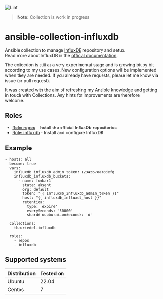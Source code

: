 ![Lint](https://github.com/tbauriedel/ansible-collection-influxdb/actions/workflows/yamllint.yml/badge.svg)

> **Note:** Collection is work in progress

# ansible-collection-influxdb

Ansible collection to manage [InfluxDB](https://www.influxdata.com/) repository and setup.  
Read more about InfluxDB in the [official documentation](https://docs.influxdata.com/influxdb/v2/).

The collection is still at a very experimental stage and is growing bit by bit according to my use cases. New configuration options will be implemented when they are needed. If you already have requests, please let me know via issue (or pull request).

It was created with the aim of refreshing my Ansible knowledge and getting in touch with Collections. Any hints for improvements are therefore welcome.

## Roles

* [Role: repos](roles/repos/README.md) - Install the official InfluxDb repositories
* [Role: influxdb](roles/influxdb/README.md) - Install and configure InfluxDB

## Example

```
- hosts: all
  become: true
  vars:
    influxdb_influxdb_admin_token: 12345678abcdefg
    influxdb_influxdb_buckets:
      - name: foobar1
        state: absent
        org: default
        token: "{{ influxdb_influxdb_admin_token }}"
        host: "{{ influxdb_influxdb_host }}"
        retention:
          type: 'expire'
          everySeconds: '50000'
          shardGroupDurationSeconds: '0'

  collections:
    tbauriedel.influxdb

  roles:
    - repos
    - influxdb
```

## Supported systems
| Distribution | Tested on    |
|--------------|--------------|
| Ubuntu       | 22.04        |
| Centos       | 7            |
